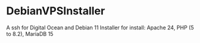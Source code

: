 # DebianVPSInstaller
A ssh for Digital Ocean and Debian 11 Installer for install: Apache 24, PHP (5 to 8.2), MariaDB 15
